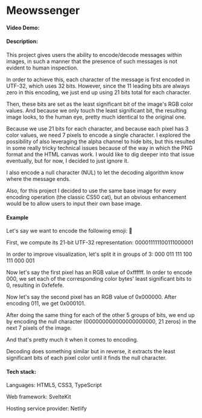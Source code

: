 # Meowssenger

#### Video Demo: <URL HERE>

#### Description:

This project gives users the ability to encode/decode messages within images, in such a manner that the presence of such messages is not evident to human inspection.

In order to achieve this, each character of the message is first encoded in UTF-32, which uses 32 bits. However, since the 11 leading bits are always zero in this encoding, we just end up using 21 bits total for each character.

Then, these bits are set as the least significant bit of the image's RGB color values. And because we only touch the least significant bit, the resulting image looks, to the human eye, pretty much identical to the original one.

Because we use 21 bits for each character, and because each pixel has 3 color values, we need 7 pixels to encode a single character. I explored the possibility of also leveraging the alpha channel to hide bits, but this resulted in some really tricky technical issues because of the way in which the PNG format and the HTML canvas work. I would like to dig deeper into that issue eventually, but for now, I decided to just ignore it.

I also encode a null character (NUL) to let the decoding algorithm know where the message ends.

Also, for this project I decided to use the same base image for every encoding operation (the classic CS50 cat), but an obvious enhancement would be to allow users to input their own base image.

#### Example

Let's say we want to encode the following emoji: 🧁

First, we compute its 21-bit UTF-32 representation: 000011111100111000001

In order to improve visualization, let's split it in groups of 3: 000 011 111 100 111 000 001

Now let's say the first pixel has an RGB value of 0xffffff. In order to encode 000, we set each of the corresponding color bytes' least significant bits to 0, resulting in 0xfefefe.

Now let's say the second pixel has an RGB value of 0x000000. After encoding 011, we get 0x000101.

After doing the same thing for each of the other 5 groups of bits, we end up by encoding the null character (000000000000000000000, 21 zeros) in the next 7 pixels of the image.

And that's pretty much it when it comes to encoding.

Decoding does something similar but in reverse, it extracts the least significant bits of each pixel color until it finds the null character.

#### Tech stack:

Languages: HTML5, CSS3, TypeScript

Web framework: SvelteKit

Hosting service provider: Netlify
